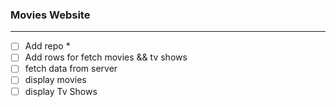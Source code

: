### Movies Website
----

* [ ] Add repo
    * 
* [ ] Add rows for fetch movies && tv shows
* [ ] fetch data from server
* [ ] display movies
* [ ] display Tv Shows